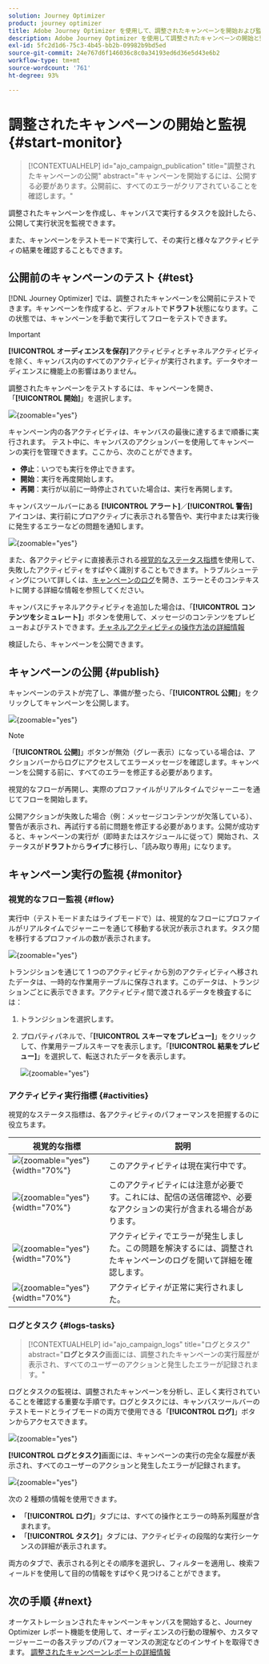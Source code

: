 ```yaml
---
solution: Journey Optimizer
product: journey optimizer
title: Adobe Journey Optimizer を使用して、調整されたキャンペーンを開始および監視する
description: Adobe Journey Optimizer を使用して調整されたキャンペーンの開始と監視方法について説明します。
exl-id: 5fc2d1d6-75c3-4b45-bb2b-09982b9bd5ed
source-git-commit: 24e767d6f146036c8c0a34193ed6d36e5d43e6b2
workflow-type: tm+mt
source-wordcount: '761'
ht-degree: 93%

---
```



# 調整されたキャンペーンの開始と監視 {#start-monitor}

>[!CONTEXTUALHELP]
>id="ajo_campaign_publication"
>title="調整されたキャンペーンの公開"
>abstract="キャンペーンを開始するには、公開する必要があります。公開前に、すべてのエラーがクリアされていることを確認します。"

調整されたキャンペーンを作成し、キャンバスで実行するタスクを設計したら、公開して実行状況を監視できます。

また、キャンペーンをテストモードで実行して、その実行と様々なアクティビティの結果を確認することもできます。

## 公開前のキャンペーンのテスト {#test}

[!DNL Journey Optimizer] では、調整されたキャンペーンを公開前にテストできます。キャンペーンを作成すると、デフォルトで&#x200B;**ドラフト**&#x200B;状態になります。この状態では、キャンペーンを手動で実行してフローをテストできます。

>[!IMPORTANT]
>
>**[!UICONTROL オーディエンスを保存]**&#x200B;アクティビティとチャネルアクティビティを除く、キャンバス内のすべてのアクティビティが実行されます。データやオーディエンスに機能上の影響はありません。

調整されたキャンペーンをテストするには、キャンペーンを開き、「**[!UICONTROL 開始]**」を選択します。

![](assets/campaign-start.png){zoomable="yes"}

キャンペーン内の各アクティビティは、キャンバスの最後に達するまで順番に実行されます。 テスト中に、キャンバスのアクションバーを使用してキャンペーンの実行を管理できます。ここから、次のことができます。

* **停止**：いつでも実行を停止できます。
* **開始**：実行を再度開始します。
* **再開**：実行が以前に一時停止されていた場合は、実行を再開します。

キャンバスツールバーにある **[!UICONTROL アラート]**／**[!UICONTROL 警告]** アイコンは、実行前にプロアクティブに表示される警告や、実行中または実行後に発生するエラーなどの問題を通知します。

![](assets/campaign-warning.png){zoomable="yes"}

また、各アクティビティに直接表示される[視覚的なステータス指標](#activities)を使用して、失敗したアクティビティをすばやく識別することもできます。トラブルシューティングについて詳しくは、[キャンペーンのログ](#logs-tasks)を開き、エラーとそのコンテキストに関する詳細な情報を参照してください。

キャンバスにチャネルアクティビティを追加した場合は、「**[!UICONTROL コンテンツをシミュレート]**」ボタンを使用して、メッセージのコンテンツをプレビューおよびテストできます。[チャネルアクティビティの操作方法の詳細情報](activities/channels.md)

検証したら、キャンペーンを公開できます。

## キャンペーンの公開 {#publish}

キャンペーンのテストが完了し、準備が整ったら、「**[!UICONTROL 公開]**」をクリックしてキャンペーンを公開します。

![](assets/campaign-publish.png){zoomable="yes"}

>[!NOTE]
>
>「**[!UICONTROL 公開]**」ボタンが無効（グレー表示）になっている場合は、アクションバーからログにアクセスしてエラーメッセージを確認します。キャンペーンを公開する前に、すべてのエラーを修正する必要があります。

視覚的なフローが再開し、実際のプロファイルがリアルタイムでジャーニーを通じてフローを開始します。

公開アクションが失敗した場合（例：メッセージコンテンツが欠落している）、警告が表示され、再試行する前に問題を修正する必要があります。公開が成功すると、キャンペーンの実行が（即時またはスケジュールに従って）開始され、ステータスが&#x200B;**ドラフト**&#x200B;から&#x200B;**ライブ**&#x200B;に移行し、「読み取り専用」になります。

## キャンペーン実行の監視 {#monitor}

### 視覚的なフロー監視 {#flow}

実行中（テストモードまたはライブモードで）は、視覚的なフローにプロファイルがリアルタイムでジャーニーを通じて移動する状況が表示されます。タスク間を移行するプロファイルの数が表示されます。

![](assets/workflow-execution.png){zoomable="yes"}

トランジションを通じて 1 つのアクティビティから別のアクティビティへ移されたデータは、一時的な作業用テーブルに保存されます。このデータは、トランジションごとに表示できます。アクティビティ間で渡されるデータを検査するには：

1. トランジションを選択します。
1. プロパティパネルで、「**[!UICONTROL スキーマをプレビュー]**」をクリックして、作業用テーブルスキーマを表示します。「**[!UICONTROL 結果をプレビュー]**」を選択して、転送されたデータを表示します。

   ![](assets/transition.png){zoomable="yes"}

### アクティビティ実行指標 {#activities}

視覚的なステータス指標は、各アクティビティのパフォーマンスを把握するのに役立ちます。

| 視覚的な指標 | 説明 |
|-----|------------|
| ![](assets/activity-status-pending.png){zoomable="yes"}{width="70%"} | このアクティビティは現在実行中です。 |
| ![](assets/activity-status-orange.png){zoomable="yes"}{width="70%"} | このアクティビティには注意が必要です。これには、配信の送信確認や、必要なアクションの実行が含まれる場合があります。 |
| ![](assets/activity-status-red.png){zoomable="yes"}{width="70%"} | アクティビティでエラーが発生しました。この問題を解決するには、調整されたキャンペーンのログを開いて詳細を確認します。 |
| ![](assets/activity-status-green.png){zoomable="yes"}{width="70%"} | アクティビティが正常に実行されました。 |

### ログとタスク {#logs-tasks}

>[!CONTEXTUALHELP]
>id="ajo_campaign_logs"
>title="ログとタスク"
>abstract="**ログとタスク**&#x200B;画面には、調整されたキャンペーンの実行履歴が表示され、すべてのユーザーのアクションと発生したエラーが記録されます。"

ログとタスクの監視は、調整されたキャンペーンを分析し、正しく実行されていることを確認する重要な手順です。ログとタスクには、キャンバスツールバーのテストモードとライブモードの両方で使用できる「**[!UICONTROL ログ]**」ボタンからアクセスできます。

![](assets/logs-button.png){zoomable="yes"}

**[!UICONTROL ログとタスク]**&#x200B;画面には、キャンペーンの実行の完全な履歴が表示され、すべてのユーザーのアクションと発生したエラーが記録されます。

![](assets/workflow-logs.png){zoomable="yes"}

次の 2 種類の情報を使用できます。

* 「**[!UICONTROL ログ]**」タブには、すべての操作とエラーの時系列履歴が含まれます。
* 「**[!UICONTROL タスク]**」タブには、アクティビティの段階的な実行シーケンスの詳細が表示されます。

両方のタブで、表示される列とその順序を選択し、フィルターを適用し、検索フィールドを使用して目的の情報をすばやく見つけることができます。

## 次の手順 {#next}

オーケストレーションされたキャンペーンキャンバスを開始すると、Journey Optimizer レポート機能を使用して、オーディエンスの行動の理解や、カスタマージャーニーの各ステップのパフォーマンスの測定などのインサイトを取得できます。 [調整されたキャンペーンレポートの詳細情報](../orchestrated/reporting-campaigns.md)
